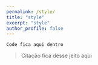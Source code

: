 ```yaml
---
permalink: /style/
title: "style"
excerpt: "style"
author_profile: false
---
```


`Code fica aqui dentro`

> Citação fica desse jeito aqui

